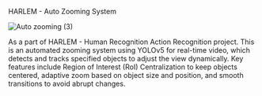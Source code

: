 HARLEM - Auto Zooming System

![Auto zooming (3)](https://github.com/user-attachments/assets/c8d8cf8c-c26d-4bcd-889b-9363df311026)

As a part of HARLEM - Human Recognition Action Recognition project. This is an automated zooming system using YOLOv5 for real-time video, which detects and tracks specified objects to adjust the view dynamically. Key features include Region of Interest (RoI) Centralization to keep objects centered, adaptive zoom based on object size and position, and smooth transitions to avoid abrupt changes.
